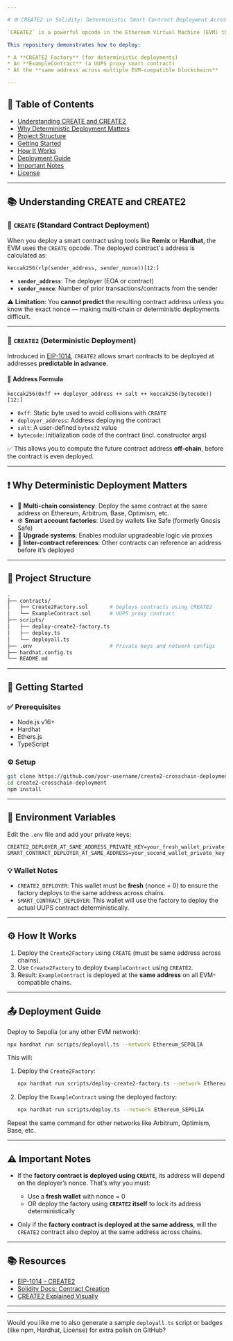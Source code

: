 ```yaml
---

# ⚙ CREATE2 in Solidity: Deterministic Smart Contract Deployment Across All EVM-Compatible Blockchains

`CREATE2` is a powerful opcode in the Ethereum Virtual Machine (EVM) that enables smart contracts to be deployed at **predictable, deterministic addresses** — a critical feature for cross-chain deployments, counterfactual wallets, and modular smart contract systems.

This repository demonstrates how to deploy:

* A **CREATE2 Factory** (for deterministic deployments)
* An **ExampleContract** (a UUPS proxy smart contract)
* At the **same address across multiple EVM-compatible blockchains**

---
```


## 📌 Table of Contents

* [Understanding CREATE and CREATE2](#understanding-create-and-create2)
* [Why Deterministic Deployment Matters](#why-deterministic-deployment-matters)
* [Project Structure](#project-structure)
* [Getting Started](#getting-started)
* [How It Works](#how-it-works)
* [Deployment Guide](#deployment-guide)
* [Important Notes](#important-notes)
* [License](#license)

---

## 📚 Understanding CREATE and CREATE2

### 🔨 `CREATE` (Standard Contract Deployment)

When you deploy a smart contract using tools like **Remix** or **Hardhat**, the EVM uses the `CREATE` opcode. The deployed contract's address is calculated as:

```solidity
keccak256(rlp(sender_address, sender_nonce))[12:]
```

* **`sender_address`**: The deployer (EOA or contract)
* **`sender_nonce`**: Number of prior transactions/contracts from the sender

⚠️ **Limitation**: You **cannot predict** the resulting contract address unless you know the exact nonce — making multi-chain or deterministic deployments difficult.

---

### 🚀 `CREATE2` (Deterministic Deployment)

Introduced in [EIP-1014](https://eips.ethereum.org/EIPS/eip-1014), `CREATE2` allows smart contracts to be deployed at addresses **predictable in advance**.

#### 📐 Address Formula

```solidity
keccak256(0xff ++ deployer_address ++ salt ++ keccak256(bytecode))[12:]
```

* `0xff`: Static byte used to avoid collisions with `CREATE`
* `deployer_address`: Address deploying the contract
* `salt`: A user-defined `bytes32` value
* `bytecode`: Initialization code of the contract (incl. constructor args)

✅ This allows you to compute the future contract address **off-chain**, before the contract is even deployed.

---

## ❗ Why Deterministic Deployment Matters

* 🚀 **Multi-chain consistency**: Deploy the same contract at the same address on Ethereum, Arbitrum, Base, Optimism, etc.
* ⚙️ **Smart account factories**: Used by wallets like Safe (formerly Gnosis Safe)
* 🔁 **Upgrade systems**: Enables modular upgradeable logic via proxies
* 🤝 **Inter-contract references**: Other contracts can reference an address before it’s deployed

---

## 📁 Project Structure

```bash
.
├── contracts/
│   ├── Create2Factory.sol       # Deploys contracts using CREATE2
│   └── ExampleContract.sol      # UUPS proxy contract
├── scripts/
│   ├── deploy-create2-factory.ts
│   ├── deploy.ts
│   └── deployall.ts
├── .env                         # Private keys and network configs
├── hardhat.config.ts
└── README.md
```

---

## 🚀 Getting Started

### ✅ Prerequisites

* Node.js v16+
* Hardhat
* Ethers.js
* TypeScript

### ⚙️ Setup

```bash
git clone https://github.com/your-username/create2-crosschain-deployment.git
cd create2-crosschain-deployment
npm install
```

---

## 🔐 Environment Variables

Edit the `.env` file and add your private keys:

```env
CREATE2_DEPLOYER_AT_SAME_ADDRESS_PRIVATE_KEY=your_fresh_wallet_private_key
SMART_CONTRACT_DEPLOYER_AT_SAME_ADDRESS=your_second_wallet_private_key
```

### 💡 Wallet Notes

* `CREATE2_DEPLOYER`: This wallet must be **fresh** (nonce = 0) to ensure the factory deploys to the same address across chains.
* `SMART_CONTRACT_DEPLOYER`: This wallet will use the factory to deploy the actual UUPS contract deterministically.

---

## ⚙️ How It Works

1. Deploy the `Create2Factory` using `CREATE` (must be same address across chains).
2. Use `Create2Factory` to deploy `ExampleContract` using `CREATE2`.
3. Result: `ExampleContract` is deployed at the **same address** on all EVM-compatible chains.

---

## 📤 Deployment Guide

Deploy to Sepolia (or any other EVM network):

```bash
npx hardhat run scripts/deployall.ts --network Ethereum_SEPOLIA
```

This will:

1. Deploy the `Create2Factory`:

   ```bash
   npx hardhat run scripts/deploy-create2-factory.ts --network Ethereum_SEPOLIA
   ```
2. Deploy the `ExampleContract` using the deployed factory:

   ```bash
   npx hardhat run scripts/deploy.ts --network Ethereum_SEPOLIA
   ```

Repeat the same command for other networks like Arbitrum, Optimism, Base, etc.

---

## ⚠️ Important Notes

* If the **factory contract is deployed using `CREATE`**, its address will depend on the deployer’s nonce. That’s why you must:

  * Use a **fresh wallet** with nonce = 0
  * OR deploy the factory using **`CREATE2` itself** to lock its address deterministically
* Only if the **factory contract is deployed at the same address**, will the `CREATE2` contract also deploy at the same address across chains.

---

## 📚 Resources

* [EIP-1014 - CREATE2](https://eips.ethereum.org/EIPS/eip-1014)
* [Solidity Docs: Contract Creation](https://docs.soliditylang.org/)
* [CREATE2 Explained Visually](https://mirror.xyz/kendricktan.eth/GwPmsB3y9QJDaD9KqKCNQ0Xc8GJ3OdCUfTkN-6CGnfk)

---

---

Would you like me to also generate a sample `deployall.ts` script or badges (like npm, Hardhat, License) for extra polish on GitHub?
